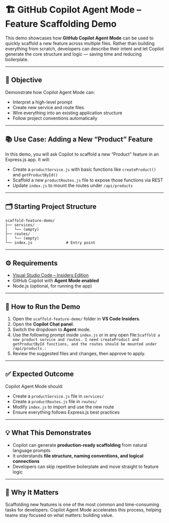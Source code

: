 # 🏗️ GitHub Copilot Agent Mode – Feature Scaffolding Demo

This demo showcases how **GitHub Copilot Agent Mode** can be used to quickly scaffold a new feature across multiple files. Rather than building everything from scratch, developers can describe their intent and let Copilot generate the core structure and logic — saving time and reducing boilerplate.

---

## 🎯 Objective

Demonstrate how Copilot Agent Mode can:
- Interpret a high-level prompt
- Create new service and route files
- Wire everything into an existing application structure
- Follow project conventions automatically

---

## 📚 Use Case: Adding a New “Product” Feature

In this demo, you will ask Copilot to scaffold a new “Product” feature in an Express.js app. It will:
- Create a `productService.js` with basic functions like `createProduct()` and `getProductById()`
- Scaffold a new `productRoutes.js` file to expose those functions via REST
- Update `index.js` to mount the routes under `/api/products`

---

## 🗂️ Starting Project Structure

```
scaffold-feature-demo/
├── services/
│   └── (empty)
├── routes/
│   └── (empty)
└── index.js               # Entry point
```

---

## ⚙️ Requirements

- [Visual Studio Code – Insiders Edition](https://code.visualstudio.com/insiders/)
- GitHub Copilot with **Agent Mode enabled**
- Node.js (optional, for running the app)

---

## 🧪 How to Run the Demo

1. Open the `scaffold-feature-demo/` folder in **VS Code Insiders**.
2. Open the **Copilot Chat panel**.
3. Switch the dropdown to **Agent** mode.
4. Use the following prompt inside `index.js` or in any open file:```Scaffold a new product service and routes. I need createProduct and getProductById functions, and the routes should be mounted under /api/products.:```
5. Review the suggested files and changes, then approve to apply.

---

## ✅ Expected Outcome

Copilot Agent Mode should:
- Create a `productService.js` file in `services/`
- Create a `productRoutes.js` file in `routes/`
- Modify `index.js` to import and use the new route
- Ensure everything follows Express.js best practices

---

## 💡 What This Demonstrates

- Copilot can generate **production-ready scaffolding** from natural language prompts
- It understands **file structure, naming conventions, and logical connections**
- Developers can skip repetitive boilerplate and move straight to feature logic

---

## 📌 Why It Matters

Scaffolding new features is one of the most common and time-consuming tasks for developers. Copilot Agent Mode accelerates this process, helping teams stay focused on what matters: building value.

